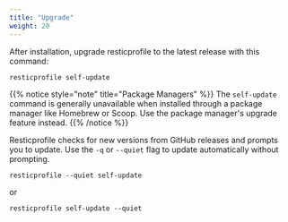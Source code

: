 ```yaml
---
title: "Upgrade"
weight: 20
---
```


After installation, upgrade resticprofile to the latest release with this command:

```shell
resticprofile self-update
```

{{% notice style="note" title="Package Managers" %}}
The `self-update` command is generally unavailable when installed through a package manager like Homebrew or Scoop. Use the package manager's upgrade feature instead.
{{% /notice %}}

Resticprofile checks for new versions from GitHub releases and prompts you to update. Use the `-q` or `--quiet` flag to update automatically without prompting.

```shell
resticprofile --quiet self-update
```

or

```shell
resticprofile self-update --quiet
```
